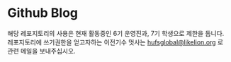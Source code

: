 Github Blog
===

해당 레포지토리의 사용은 현재 활동중인 6기 운영진과, 7기 학생으로 제한을 둡니다.  
레포지토리에 쓰기권한을 얻고자하는 이전기수 멋사는 hufsglobal@likelion.org 로 관련 메일을 보내주십시오.
